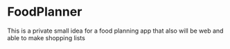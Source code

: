 # FoodPlanner
This is a private small idea for a food planning app that also will be web and able to make shopping lists
